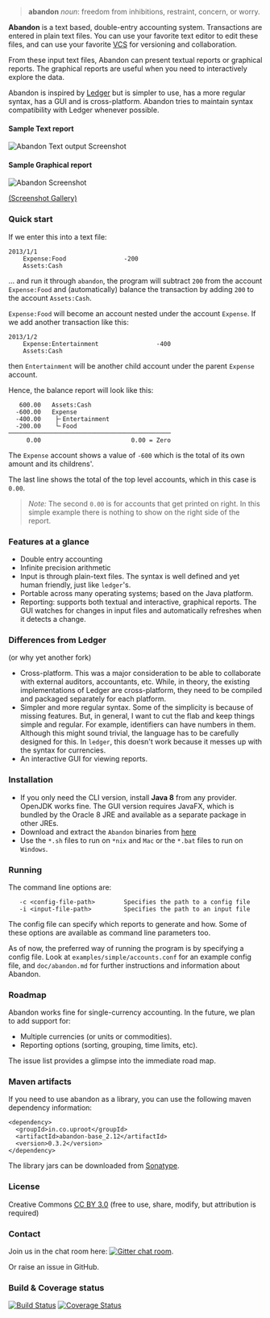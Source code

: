 > **abandon** _noun_: freedom from inhibitions, restraint, concern, or worry.

**Abandon** is a text based, double-entry accounting system. Transactions are entered in plain text files. You can use your
favorite text editor to edit these files, and can use your favorite [VCS](http://en.wikipedia.org/wiki/Revision_control) for versioning
and collaboration.

From these input text files, Abandon can present textual reports
or graphical reports. The graphical reports are useful when you need to interactively explore the data.

Abandon is inspired by [Ledger](http://ledger-cli.org/) but is simpler to use, has a more regular syntax, has a GUI
and is cross-platform. Abandon tries to maintain syntax compatibility with Ledger whenever possible.

#### Sample Text report
![Abandon Text output Screenshot](http://i.imgur.com/3n3GmdE.png)

#### Sample Graphical report
![Abandon Screenshot](http://i.imgur.com/9mTthiH.png)

[(Screenshot Gallery)](http://imgur.com/a/GLhV5#0)

### Quick start
If we enter this into a text file:
```
2013/1/1
    Expense:Food                -200
    Assets:Cash
```

... and run it through `abandon`, the program will subtract `200` from the account `Expense:Food` and (automatically) balance the transaction by adding `200` to the account `Assets:Cash`.

`Expense:Food` will become an account nested under the account `Expense`. If we add another transaction like this:
```
2013/1/2
    Expense:Entertainment                -400
    Assets:Cash
```
then `Entertainment` will be another child account under the parent `Expense` account.

Hence, the balance report will look like this:

```
   600.00   Assets:Cash        
  -600.00   Expense            
  -400.00    ├╴Entertainment   
  -200.00    └╴Food            
─────────────────────────────────────────────
     0.00                         0.00 = Zero
```

The `Expense` account shows a value of `-600` which is the total of its own amount and its childrens'.

The last line shows the total of the top level accounts, which in this case is `0.00`.

> *Note:* The second `0.00` is for accounts that get printed on right. In this simple example there is nothing to show on the right side of the report.


### Features at a glance

* Double entry accounting
* Infinite precision arithmetic
* Input is through plain-text files. The syntax is well defined and yet human friendly, just like `ledger`'s.
* Portable across many operating systems; based on the Java platform.
* Reporting: supports both textual and interactive, graphical reports.
  The GUI watches for changes in input files and automatically refreshes when it detects a change.


### Differences from Ledger
(or why yet another fork)
* Cross-platform. This was a major consideration to be able to collaborate with external auditors, accountants, etc. While, in theory, the existing implementations of Ledger are cross-platform, they need to be compiled and packaged separately for each platform.
* Simpler and more regular syntax. Some of the simplicity is because of missing features. But, in general, I want to cut the flab and keep things simple and regular.
  For example, identifiers can have numbers in them. Although this might sound trivial, the language has to be carefully designed for this. In `ledger`, this doesn't work because it messes up with the syntax for currencies.
* An interactive GUI for viewing reports. 

### Installation
* If you only need the CLI version, install **Java 8** from any provider. OpenJDK works fine.
  The GUI version requires JavaFX, which is bundled by the Oracle 8 JRE and available as a separate package in other JREs.
* Download and extract the `Abandon` binaries from [here](https://github.com/hrj/abandon/releases)
* Use the `*.sh` files to run on `*nix` and `Mac` or the `*.bat` files to run on `Windows`.

### Running

The command line options are:
```
   -c <config-file-path>        Specifies the path to a config file
   -i <input-file-path>         Specifies the path to an input file
```

The config file can specify which reports to generate and how. Some of these options are available as command line parameters too.

As of now, the preferred way of running the program is by specifying a config file. Look at `examples/simple/accounts.conf` for an example config file, and `doc/abandon.md` for further instructions and information about Abandon.

### Roadmap
Abandon works fine for single-currency accounting. In the future, we plan to add support for:

* Multiple currencies (or units or commodities).
* Reporting options (sorting, grouping, time limits, etc).

The issue list provides a glimpse into the immediate road map.

### Maven artifacts
If you need to use abandon as a library, you can use the following maven dependency information:

```
<dependency>
  <groupId>in.co.uproot</groupId>
  <artifactId>abandon-base_2.12</artifactId>
  <version>0.3.2</version>
</dependency>
```

The library jars can be downloaded from [ Sonatype](https://oss.sonatype.org/content/repositories/releases/in/co/uproot/).

### License
Creative Commons [CC BY 3.0](http://creativecommons.org/licenses/by/3.0/)
(free to use, share, modify, but attribution is required)

### Contact
Join us in the chat room here: [![Gitter chat room](https://badges.gitter.im/hrj/abandon.png)](https://gitter.im/hrj/abandon).

Or raise an issue in GitHub.

### Build & Coverage status
[![Build Status](https://travis-ci.org/hrj/abandon.svg?branch=master)](https://travis-ci.org/hrj/abandon)
[![Coverage Status](https://img.shields.io/coveralls/hrj/abandon.svg)](https://coveralls.io/r/hrj/abandon?branch=master)
